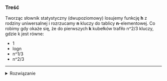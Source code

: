 ### Treść
Tworząc słownik statystyczny (dwupoziomowy) losujemy funkcję **h** z rodziny uniwersalnej i rozrzucamy **n** kluczy do tablicy **n**-elementowej. 
Co robimy gdy okaże się, że do pierwszych **k** kubełków trafiło n^2/3 kluczy, gdzie k jest równe:

* 1
* logn
* n^1/3
* n^2/3

------
<details><summary>Rozwiązanie</summary>
<p>
    
